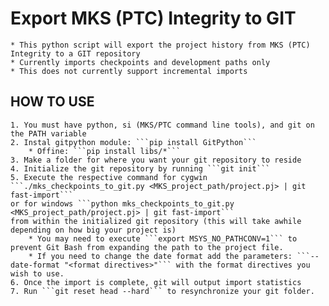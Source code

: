 # Export MKS (PTC) Integrity to GIT
	* This python script will export the project history from MKS (PTC) Integrity to a GIT repository
	* Currently imports checkpoints and development paths only
	* This does not currently support incremental imports

## HOW TO USE
	1. You must have python, si (MKS/PTC command line tools), and git on the PATH variable
	2. Instal gitpython module: ```pip install GitPython```
		* Offine: ```pip install libs/*```
	3. Make a folder for where you want your git repository to reside
	4. Initialize the git repository by running ```git init```
	5. Execute the respective command for cygwin 
	```./mks_checkpoints_to_git.py <MKS_project_path/project.pj> | git fast-import``` 
	or for windows ```python mks_checkpoints_to_git.py <MKS_project_path/project.pj> | git fast-import``` 
	from within the initialized git repository (this will take awhile depending on how big your project is)
		* You may need to execute ```export MSYS_NO_PATHCONV=1``` to prevent Git Bash from expanding the path to the project file.
		* If you need to change the date format add the parameters: ```--date-format "<format directives>"``` with the format directives you wish to use.
	6. Once the import is complete, git will output import statistics
	7. Run ```git reset head --hard``` to resynchronize your git folder.
